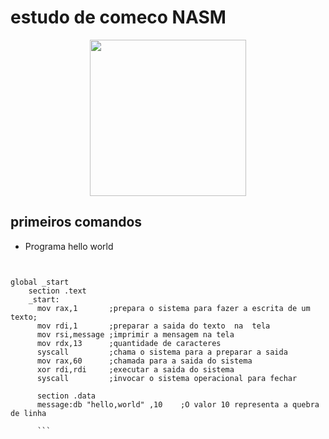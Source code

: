 # estudo de comeco NASM
<p align="center">
<img src="https://encrypted-tbn0.gstatic.com/images?q=tbn:ANd9GcRsvFJCw9FSyjFs80kWokEnAWgISyrlW65i0Q&s" width=250 heigth=170>

<p>

## primeiros comandos

* Programa hello world

```Assembly


global _start
    section .text
    _start:
      mov rax,1       ;prepara o sistema para fazer a escrita de um texto;
      mov rdi,1       ;preparar a saida do texto  na  tela
      mov rsi,message ;imprimir a mensagem na tela
      mov rdx,13      ;quantidade de caracteres
      syscall         ;chama o sistema para a preparar a saida
      mov rax,60      ;chamada para a saida do sistema
      xor rdi,rdi     ;executar a saida do sistema
      syscall         ;invocar o sistema operacional para fechar

      section .data
      message:db "hello,world" ,10    ;O valor 10 representa a quebra de linha 

      ```
